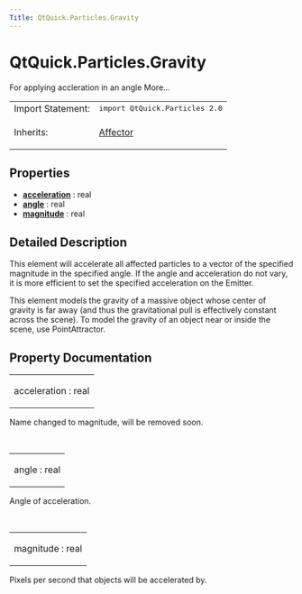 ```yaml
---
Title: QtQuick.Particles.Gravity
---
```


# QtQuick.Particles.Gravity

<span class="subtitle"></span>
<!-- $$$Gravity-brief -->
<p>For applying accleration in an angle More...</p>
<!-- @@@Gravity -->
<table class="alignedsummary">
<tr><td class="memItemLeft rightAlign topAlign"> Import Statement:</td><td class="memItemRight bottomAlign"> </b><tt>import QtQuick.Particles 2.0</tt></td></tr><tr><td class="memItemLeft rightAlign topAlign"> Inherits:</td><td class="memItemRight bottomAlign"> <p><a href="QtQuick.Particles.Affector.md">Affector</a></p>
</td></tr></table><ul>
</ul>
<h2>Properties</h2>
<ul>
<li class="fn"><b><b><a href="#acceleration-prop">acceleration</a></b></b> : real</li>
<li class="fn"><b><b><a href="#angle-prop">angle</a></b></b> : real</li>
<li class="fn"><b><b><a href="#magnitude-prop">magnitude</a></b></b> : real</li>
</ul>
<!-- $$$Gravity-description -->
<h2>Detailed Description</h2>
<p>This element will accelerate all affected particles to a vector of the specified magnitude in the specified angle. If the angle and acceleration do not vary, it is more efficient to set the specified acceleration on the Emitter.</p>
<p>This element models the gravity of a massive object whose center of gravity is far away (and thus the gravitational pull is effectively constant across the scene). To model the gravity of an object near or inside the scene, use PointAttractor.</p>
<!-- @@@Gravity -->
<h2>Property Documentation</h2>
<!-- $$$acceleration -->
<table class="qmlname"><tr valign="top"><td class="tblQmlPropNode"><p><span class="name">acceleration</span> : <span class="type">real</span></p></td></tr></table><p>Name changed to magnitude, will be removed soon.</p>
<!-- @@@acceleration -->
<br/>
<!-- $$$angle -->
<table class="qmlname"><tr valign="top"><td class="tblQmlPropNode"><p><span class="name">angle</span> : <span class="type">real</span></p></td></tr></table><p>Angle of acceleration.</p>
<!-- @@@angle -->
<br/>
<!-- $$$magnitude -->
<table class="qmlname"><tr valign="top"><td class="tblQmlPropNode"><p><span class="name">magnitude</span> : <span class="type">real</span></p></td></tr></table><p>Pixels per second that objects will be accelerated by.</p>
<!-- @@@magnitude -->
<br/>

